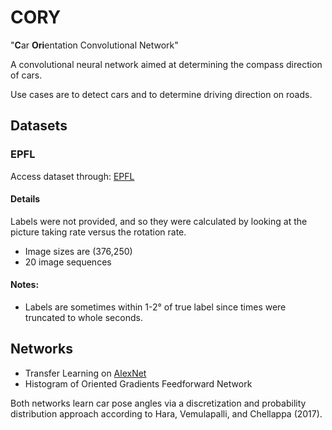 # CORY

"**C**ar **Ori**entation Convolutional Network"

A convolutional neural network aimed at determining the compass direction of cars.

Use cases are to detect cars and to determine driving direction on roads.

## Datasets

### EPFL
Access dataset through: [EPFL](http://cvlab.epfl.ch/data/pose)
#### Details
Labels were not provided, and so they were calculated by looking at the picture taking rate versus the rotation rate.  
- Image sizes are (376,250)
- 20 image sequences
#### Notes:
- Labels are sometimes within 1-2° of true label since times were truncated to whole seconds.

## Networks

* Transfer Learning on [AlexNet](www.cs.toronto.edu/~guerzhoy/tf_alexnet/bvlc_alexnet.npy)
* Histogram of Oriented Gradients Feedforward Network

Both networks learn car pose angles via a discretization and probability distribution approach according to Hara, Vemulapalli, and Chellappa (2017).
